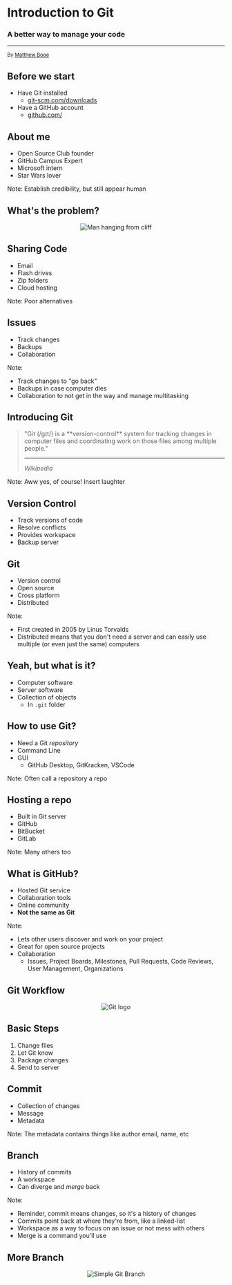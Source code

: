 # Introduction to Git

### A better way to manage your code

<hr>

<small>By [Matthew Booe](http://www.matthewbooe.com)</small>



## Before we start

- Have Git installed
	- [git-scm.com/downloads](https://git-scm.com/downloads)
- Have a GitHub account
	- [github.com/](https://github.com/)


## About me

- Open Source Club founder
- GitHub Campus Expert
- Microsoft intern
- Star Wars lover

Note:
Establish credibility, but still appear human



## What's the problem?

<p style="display: flex; justify-content: center;">
	<img src="https://cdn.images.dailystar.co.uk/dynamic/169/photos/707000/936x622/603707.jpg" alt="Man hanging from cliff"></img>
</p>


## Sharing Code

- Email
- Flash drives
- Zip folders
- Cloud hosting

Note:
Poor alternatives


## Issues

- Track changes
- Backups
- Collaboration

Note:
- Track changes to "go back"
- Backups in case computer dies
- Collaboration to not get in the way and manage multitasking



## Introducing Git

<blockquote>
	"Git (/ɡɪt/) is a **version-control** system for tracking changes in computer files and coordinating work on those files among multiple people."
	<hr>
	<cite>Wikipedia</site>
</blockquote>

Note:
Aww yes, of course! Insert laughter


## Version Control

- Track versions of code
- Resolve conflicts
- Provides workspace
- Backup server


## Git

- Version control
- Open source
- Cross platform
- Distributed

Note:
- First created in 2005 by Linus Torvalds
- Distributed means that you don't need a server and can easily use multiple (or even just the same) computers


## Yeah, but what is it?

- Computer software
- Server software
- Collection of objects
	- In `.git` folder


## How to use Git?

- Need a Git _repository_
- Command Line
- GUI
	- GitHub Desktop, GitKracken, VSCode

Note:
Often call a repository a repo


## Hosting a repo

- Built in Git server
- GitHub
- BitBucket
- GitLab

Note:
Many others too


## What is GitHub?

- Hosted Git service
- Collaboration tools
- Online community
- **Not the same as Git**

Note:
- Lets other users discover and work on your project
- Great for open source projects
- Collaboration
	- Issues, Project Boards, Milestones, Pull Requests, Code Reviews, User Management, Organizations



## Git Workflow

<p style="display: flex; justify-content: center;">
	<img src="https://www.novatec-gmbh.de/wp-content/uploads/2013/07/logo-git.png" alt="Git logo"></img>
</p>


## Basic Steps

1. Change files
2. Let Git know
3. Package changes
4. Send to server


## Commit

- Collection of changes
- Message
- Metadata

Note:
The metadata contains things like author email, name, etc


## Branch

- History of commits
- A workspace
- Can diverge and _merge_ back

Note:
- Reminder, commit means changes, so it's a history of changes
- Commits point back at where they're from, like a linked-list
- Workspace as a way to focus on an issue or not mess with others
- Merge is a command you'll use


## More Branch

<p style="display: flex; justify-content: center; height: 80%;">
	<img src="https://blog.seibert-media.net/wp-content/uploads/2015/07/Git-Branches-3.png" alt="Simple Git Branch"></img>
</p>

Note:
Each points back to it's parent


## Even More Branch

<p style="display: flex; justify-content: center; height: 60%;">
	<img src="https://blog.seibert-media.net/wp-content/uploads/2015/07/Git-Branches-1.png" alt="Regular Git Branch"></img>
</p>

Note:
Multiple branches with their own histories


## Repository

- Collection of branches
- Store of objects
- Local or remote

Note:
Store of objects is just how Git tracks everything



## Demo Time <!-- .element: style="color: #E74727;" -->

<!-- .slide: data-background-image="http://www.britspirit.co.uk/resources/walking-stick_defence_barton-wright_9.gif" data-background-size="70%" -->

<!-- The Gif is done kinda hack-y to make it big enough -->

Note:
- Btw, this is the "walking stick defense"
- Clone the repo
- Make a change
- Status
- Commit
- Push



## Configure Git

It wont hurt a bit!

Note:
- I do want to apologize for that very intentional rhyme
- Also time to open up your terminal or Git bash


## Username

`git config --global user.name "<Name>"`

Note:
Do use your GitHub username


## Email

`git config --global user.email "<Email>"`
<br>
<br>
Check: [github.com/settings/emails](https://github.com/settings/emails)

Note:
The email will be public so I recommend going here and look under "Keep my email address private" for a fake one


## Editor

`git config --global core.editor "nano"`
<br>
<br>
**or**
<br>
<br>
`git config --global core.editor "notepad.exe"`

Note:
Nano is a CL text editor on Linux and MacOS and notepad.exe for Windows (other text editors should work too)



## Git Practice <!-- .element: style="color: #E74727;" -->

<!-- .slide: data-background-image="https://66.media.tumblr.com/3c451c21479835579118ff84a97c5976/tumblr_ouvxc3O5Gb1qbrivdo1_500.gif" data-background-size="80%" -->


## Fork a Repo

Forking copies the repo
<br>
<br>
Go here: [github.com/ufosc/practice-repo](https://github.com/ufosc/practice-repo)

Note:
- Forking is a GitHub feature, not native to Git
- This repo is provided by the Open Source Club for people to practice without worry


## Clone

Cloning downloads a copy
<br>
<br>
Run: `git clone <Git URL>`

Note:
- Do not download the zip, doesn't have the .git folder
- Download file to current shell location


## Status

Check the repo's status
<br>
<br>
Run: `git status`

Note:
- Remember to change to the directory first
- This is a good command to run all the time


## Do something

Add a file
<br>
<br>
This simulates work

Note:
Don't need to think to hard about it


## Add

Add the changes to Git's staging area
<br>
<br>
Run: `git add <filename>`

Note:
- Git will package all the things in staging
- Have to add files every time you want to record a change


## Commit

Commit to the changes
<br>
<br>
Run: `git commit`

Note:
- Please give a descriptive title
- Can add new lines to provide better description


## Pull

Pull down updates
<br>
<br>
Run: `git pull`

Note:
- This will let you know if anyone has updated it
- Keep in mind git status doesn't check the server, just what you know locally


## Push

Push your code up
<br>
<br>
Run: `git push`

Note:
- This will move your commit up to the server


## Success!

<p style="display: flex; justify-content: center;">
	<img src="https://i.telegraph.co.uk/multimedia/archive/03596/Success_Kid_3596018k.jpg" alt="Succsess Kid"></img>
</p>



## GitHub Practice <!-- .element: style="color: #E74727;" -->

<!-- .slide: data-background-image="https://media.giphy.com/media/a0QlNFxlTCba8/giphy.gif" data-background-size="90%" -->


## Edit Files

Single files can be edited and committed

Note:
Click the pencil icon


## Submit a Pull Request

Ask the original owner to pull in your changes

Note:
- Look at the branches to see what's happening
- This provides some access control
- Owners can choose to accept, ask for edits, or reject


## Issues

- Bug reports
- Feature requests
- Discussions

Note:
- This is a great way to list items that are TODO
- Assign people to them
- Add labels for easy organizing
- REVIEW THIS SECTION



## Other Things

<p style="display: flex; justify-content: center;">
	<img src="https://openmatt.org/wp-content/uploads/2015/11/octocat_kenobi.jpg" alt="Obi-Wan Octocat"></img>
</p>


## GitHub Info

- Tons of projects
- Not all necessarily open source
- Other tools
	- Projects, logs, milestones, wikis

Note:
- Check the license to see how you can use it


## Common Files

- README
	- Description of project
- LICENSE
	- Defines code usage
- CONTRIBUTING
	- Explains expectations for changes

Note:
- They are all capital to get your attention
- README also has info on running the project


## Git Flow

- "master"
	- Stable
- "dev"
	- Future stable
- feature-branch
	- Current work

Note:
- Use different branches to organize
- Multiple feature branches at the same time
- One issue per branch is a good rule


## Git Flow

<p style="display: flex; justify-content: center; height: 80%;">
	<img src="https://blog.xebia.fr/wp-content/uploads/2018/03/Image.png" alt="Git Flow Example"></img>
</p>


## Merge Conflict

Occurs when histories conflict

```JavaScript
<<<<<< HEAD
var left = true;
======
var right = true;
>>>>>> 6fc454c7bc33ca31d2e47d26762819e26a054534
```

Note:
- Star Wars analogy (we both saw original movie, but I saw prequels and you saw the rest of the originals)
- Just re-commit and megre



## Questions?



## Resources

- Free stuff: [education.github.com/pack](https://education.github.com/pack)
- Training lab: [try.github.io/](https://try.github.io/)
- Github guide: [guides.github.com/](https://guides.github.com/)


## Thank you!

<p style="display: flex; justify-content: center; height: 80%;">
	<img src="https://pbs.twimg.com/media/DfbsmMeU0AAIpmw.png" alt="Clippy and Mona"></img>
</p>
